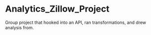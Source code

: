 # Analytics_Zillow_Project
Group project that hooked into an API, ran transformations, and drew analysis from.
